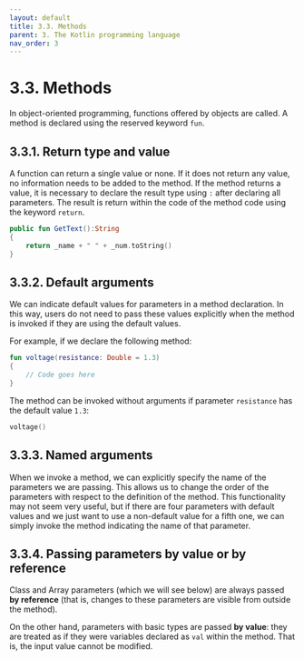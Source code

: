 ```yaml
---
layout: default
title: 3.3. Methods
parent: 3. The Kotlin programming language
nav_order: 3
---
```


# 3.3. Methods

In object-oriented programming, functions offered by objects are called. A method is declared using the reserved keyword `fun`.

## 3.3.1. Return type and value

A function can return a single value or none. If it does not return any value, no information needs to be added to the method. If the method returns a value, it is necessary to declare the result type using `:` after declaring all parameters. The result is return within the code of the method code using the keyword `return`.

```kotlin
public fun GetText():String 
{ 
	return _name + " " + _num.toString() 
}
```

## 3.3.2. Default arguments

We can indicate default values for parameters in a method declaration. In this way, users do not need to pass these values explicitly when the method is invoked if they are using the default values.

For example, if we declare the following method:

```kotlin
fun voltage(resistance: Double = 1.3)
{
	// Code goes here
}
```

The method can be invoked without arguments if parameter `resistance` has the default value `1.3`:

```kotlin
voltage()
```

## 3.3.3. Named arguments

When we invoke a method, we can explicitly specify the name of the parameters we are passing. This allows us to change the order of the parameters with respect to the definition of the method. This functionality may not seem very useful, but if there are four parameters with default values and we just want to use a non-default value for a fifth one, we can simply invoke the method indicating the name of that parameter.


## 3.3.4. Passing parameters by value or by reference

Class and Array parameters (which we will see below) are always passed **by reference** (that is, changes to these parameters are visible from outside the method).

On the other hand, parameters with basic types are passed **by value**: they are treated as if they were variables declared as `val` within the method. That is, the input value cannot be modified.



